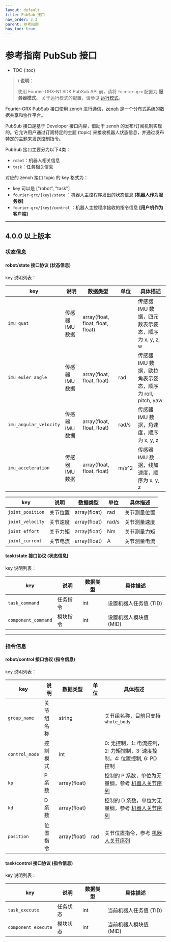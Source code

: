 ```yaml
---
layout: default
title: PubSub 接口
nav_order: 3.3
parent: 参考指南
has_toc: true
---
```


# 参考指南 PubSub 接口

* TOC
{:toc}

> ℹ️ **说明**：
>
> 使用 Fourier-GRX-N1 SDK PubSub API 前，请将 `fourier-grx` 配置为 **服务器模式**。
> 关于运行模式的配置，请参见 [运行模式](/fourier-grx-N1/docs/reference/run_type)。

Fourier-GRX PubSub 接口使用 zenoh 进行通信，[zenoh](https://zenoh.io/) 是一个分布式系统的数据共享和协作平台。

PubSub 接口是基于 Developer 接口内容，借助于 zenoh 的发布/订阅机制实现的。它允许用户通过订阅特定的主题 (topic) 来接收机器人状态信息，并通过发布特定的主题来发送控制指令。

PubSub 接口主要分为以下4类：

- `robot`：机器人相关信息
- `task`：任务相关信息

对应的 zenoh 接口 topic 的 key 格式为：

- key 可以是 ["robot", "task"]
- `fourier-grx/{key}/state` ：机器人主控程序发出的状态信息 **[机器人作为服务器]**
- `fourier-grx/{key}/control` ：机器人主控程序接收的指令信息 **[用户机作为客户端]**

---

## 4.0.0 以上版本

### 状态信息

#### robot/state 接口协议 (状态信息)

key 说明列表：

| key                    | 说明         | 数据类型                              | 单位    | 具体描述                                    |
|------------------------|------------|-----------------------------------|-------|-----------------------------------------|
| `imu_quat`             | 传感器 IMU 数据 | array(float, float, float, float) |       | 传感器 IMU 数据，四元数表示姿态，顺序为 x, y, z, w       |
| `imu_euler_angle`      | 传感器 IMU 数据 | array(float, float, float)        | rad   | 传感器 IMU 数据，欧拉角表示姿态，顺序为 roll, pitch, yaw |
| `imu_angular_velocity` | 传感器 IMU 数据 | array(float, float, float)        | rad/s | 传感器 IMU 数据，角速度，顺序为 x, y, z              |
| `imu_acceleration`     | 传感器 IMU 数据 | array(float, float, float)        | m/s^2 | 传感器 IMU 数据，线加速度，顺序为 x, y, z             |

| key              | 说明   | 数据类型         | 单位    | 具体描述   |
|------------------|------|--------------|-------|--------|
| `joint_position` | 关节位置 | array(float) | rad   | 关节测量位置 |
| `joint_velocity` | 关节速度 | array(float) | rad/s | 关节测量速度 |
| `joint_effort`   | 关节力矩 | array(float) | Nm    | 关节测量力矩 |
| `joint_current`  | 关节电流 | array(float) | A     | 关节测量电流 |

#### task/state 接口协议 (状态信息)

key 说明列表：

| key                 | 说明   | 数据类型 | 具体描述           |
|---------------------|------|------|----------------|
| `task_command`      | 任务指令 | int  | 设置机器人任务值 (TID) |
| `component_command` | 模块指令 | int  | 设置机器人模块值 (MID) |

---

### 指令信息

#### robot/control 接口协议 (指令信息)

key 说明列表：

| key            | 说明    | 数据类型         | 单位  | 具体描述                                                                        |
|----------------|-------|--------------|-----|-----------------------------------------------------------------------------|
| `group_name`   | 关节组名称 | string       |     | 关节组名称，目前只支持 `whole_body`                                                    |
| `control_mode` | 控制模式  | int          |     | 0: 无控制，1: 电流控制，2: 力矩控制，3: 速度控制，4: 位置控制, 6: PD 控制                            |
| `kp`           | P 系数  | array(float) |     | 控制的 P 系数，单位为无量纲，参考 [机器人关节序列](/fourier-grx-N1/docs/reference/joint_sequence) |
| `kd`           | D 系数  | array(float) |     | 控制的 D 系数，单位为无量纲，参考 [机器人关节序列](/fourier-grx-N1/docs/reference/joint_sequence) |
| `position`     | 位置指令  | array(float) | rad | 关节位置指令，参考 [机器人关节序列](/fourier-grx-N1/docs/reference/joint_sequence)          |

#### task/control 接口协议 (指令信息)

key 说明列表：

| key                 | 说明   | 数据类型 | 具体描述           |
|---------------------|------|------|----------------|
| `task_execute`      | 任务状态 | int  | 当前机器人任务值 (TID) |
| `component_execute` | 模块状态 | int  | 当前机器人模块值 (MID) |
